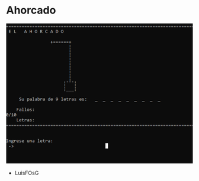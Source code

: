 # Ahorcado

!["Logo de Ahorcado"](https://github.com/LuisFOsG/Ahorcado/blob/master/img/logo.png)

* LuisFOsG
